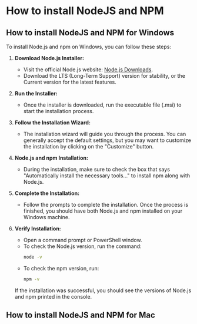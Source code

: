 # How to install NodeJS and NPM 

## How to install NodeJS and NPM for Windows

To install Node.js and npm on Windows, you can follow these steps:

1. **Download Node.js Installer:**
   - Visit the official Node.js website: [Node.js Downloads](https://nodejs.org/en/download/).
   - Download the LTS (Long-Term Support) version for stability, or the Current version for the latest features.

2. **Run the Installer:**
   - Once the installer is downloaded, run the executable file (.msi) to start the installation process.

3. **Follow the Installation Wizard:**
   - The installation wizard will guide you through the process. You can generally accept the default settings, but you may want to customize the installation by clicking on the "Customize" button.

4. **Node.js and npm Installation:**
   - During the installation, make sure to check the box that says "Automatically install the necessary tools..." to install npm along with Node.js.

5. **Complete the Installation:**
   - Follow the prompts to complete the installation. Once the process is finished, you should have both Node.js and npm installed on your Windows machine.

6. **Verify Installation:**
   - Open a command prompt or PowerShell window.
   - To check the Node.js version, run the command:
     ```bash
     node -v
     ```
   - To check the npm version, run:
     ```bash
     npm -v
     ```

   If the installation was successful, you should see the versions of Node.js and npm printed in the console.

## How to install NodeJS and NPM for Mac